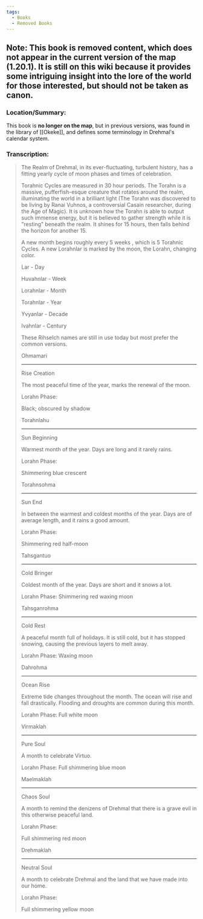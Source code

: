 ```yaml
---
tags:
  - Books
  - Removed Books
---
```

## Note: This book is removed content, which does not appear in the current version of the map (1.20.1). It is still on this wiki because it provides some intriguing insight into the lore of the world for those interested, but should not be taken as canon.

### Location/Summary:
This book is **no longer on the map**, but in previous versions, was found in the library of [[Okeke]], and defines some terminology in Drehmal's calendar system.

### Transcription:
> The Realm of Drehmal, in its ever-fluctuating, turbulent history, has a fitting yearly cycle of moon phases and times of celebration.
>
> Torahnic Cycles are measured in 30 hour periods. The Torahn is a massive, pufferfish-esque creature that rotates around the realm, illuminating the world in a brilliant light (The Torahn was discovered to be living by Ranai Vuhnos, a controversial Casain researcher, during the Age of Magic). It is unknown how the Torahn is able to output such immense energy, but it is believed to gather strength while it is "resting" beneath the realm. It shines for 15 hours, then falls behind the horizon for another 15.
>
> A new month begins roughly every 5 weeks , which is 5 Torahnic Cycles. A new Lorahnlar is marked by the moon, the Lorahn, changing color.
>
> Lar - Day
>
> Huvahnlar - Week
>
> Lorahnlar - Month
>
> Torahnlar - Year
>
> Yvyanlar - Decade
>
> Ivahnlar - Century
>
> These Rihselch names are still in use today but most prefer the common versions.
>
> Ohmamari
>
> -------------------
>
> Rise Creation
>
> The most peaceful time of the year, marks the renewal of the moon.
>
> Lorahn Phase:
>
> Black; obscured by shadow
>
> Torahnlahu
>
> -------------------
>
> Sun Beginning
>
> Warmest month of the year. Days are long and it rarely rains.
>
> Lorahn Phase:
>
> Shimmering blue crescent
>
> Torahnsohma
>
> -------------------
>
> Sun End
>
> In between the warmest and coldest months of the year. Days are of average length, and it rains a good amount.
>
> Lorahn Phase:
>
> Shimmering red half-moon
>
> Tahsgantuo
>
> -------------------
>
> Cold Bringer
>
> Coldest month of the year. Days are short and it snows a lot.
>
> Lorahn Phase: Shimmering red waxing moon
>
> Tahsganrohma
>
> -------------------
>
> Cold Rest
>
> A peaceful month full of holidays. It is still cold, but it has stopped snowing, causing the previous layers to melt away.
>
> Lorahn Phase: Waxing moon
>
> Dahrohma
>
> -------------------
>
> Ocean Rise
>
> Extreme tide changes throughout the month. The ocean will rise and fall drastically. Flooding and droughts are common during this month.
>
> Lorahn Phase: Full white moon
>
> Virmaklah
>
> -------------------
>
> Pure Soul
>
> A month to celebrate Virtuo.
>
> Lorahn Phase: Full shimmering blue moon
>
> Maelmaklah
>
> -------------------
>
> Chaos Soul
>
> A month to remind the denizens of Drehmal that there is a grave evil in this otherwise peaceful land.
>
> Lorahn Phase:
>
> Full shimmering red moon
>
> Drehmaklah
>
> -------------------
>
> Neutral Soul
>
> A month to celebrate Drehmal and the land that we have made into our home.
>
> Lorahn Phase:
>
> Full shimmering yellow moon
